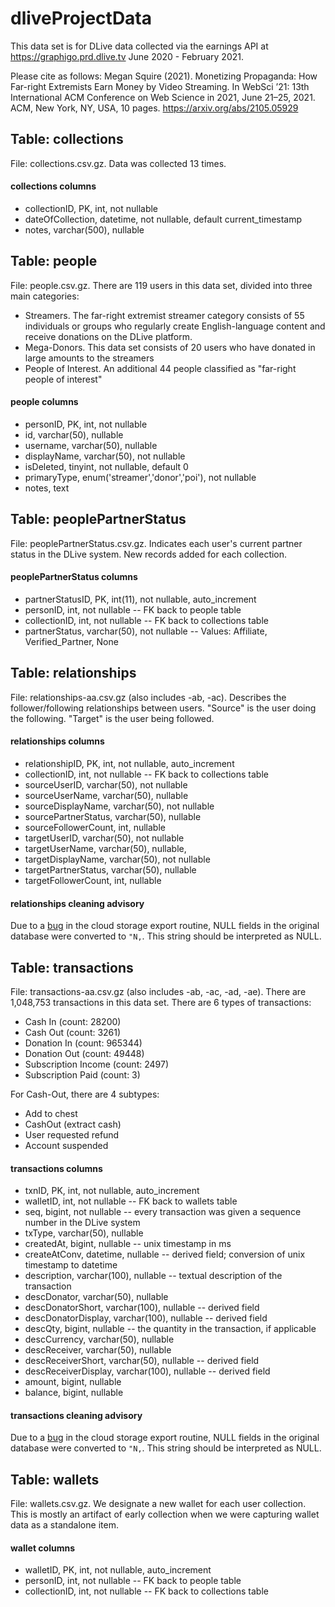 # dliveProjectData

This data set is for DLive data collected via the earnings API at https://graphigo.prd.dlive.tv June 2020 - February 2021. 

Please cite as follows:
Megan Squire (2021). Monetizing Propaganda: How Far-right Extremists Earn Money by Video Streaming. In WebSci ’21: 13th International ACM Conference on Web Science in 2021, June 21–25, 2021. ACM, New York, NY, USA, 10 pages. https://arxiv.org/abs/2105.05929

## Table: collections
File: collections.csv.gz. Data was collected 13 times. 

#### collections columns
* collectionID, PK, int, not nullable
* dateOfCollection, datetime, not nullable, default current_timestamp
* notes, varchar(500), nullable

## Table: people
File: people.csv.gz. There are 119 users in this data set, divided into three main categories:
* Streamers. The far-right extremist streamer category consists of 55 individuals or groups who regularly create English-language content and receive donations on the DLive platform. 
* Mega-Donors. This data set consists of 20 users who have donated in large amounts to the streamers
* People of Interest. An additional 44 people classified as "far-right people of interest"

#### people columns
* personID, PK, int, not nullable
* id, varchar(50), nullable
* username, varchar(50), nullable
* displayName, varchar(50), not nullable
* isDeleted, tinyint, not nullable, default 0
* primaryType, enum('streamer','donor','poi'), not nullable
* notes, text 

## Table: peoplePartnerStatus
File: peoplePartnerStatus.csv.gz. Indicates each user's current partner status in the DLive system. New records added for each collection.

#### peoplePartnerStatus columns
* partnerStatusID, PK, int(11), not nullable, auto_increment
* personID, int, not nullable -- FK back to people table
* collectionID, int, not nullable -- FK back to collections table
* partnerStatus, varchar(50), not nullable -- Values: Affiliate, Verified_Partner, None

## Table: relationships
File: relationships-aa.csv.gz (also includes -ab, -ac). Describes the follower/following relationships between users. "Source" is the user doing the following. "Target" is the user being followed.

#### relationships columns
* relationshipID, PK, int, not nullable, auto_increment
* collectionID, int, not nullable -- FK back to collections table
* sourceUserID, varchar(50), not nullable 
* sourceUserName, varchar(50), nullable
* sourceDisplayName, varchar(50), not nullable
* sourcePartnerStatus, varchar(50), nullable
* sourceFollowerCount, int, nullable
* targetUserID, varchar(50), not nullable
* targetUserName, varchar(50), nullable,
* targetDisplayName, varchar(50), not nullable
* targetPartnerStatus, varchar(50), nullable
* targetFollowerCount, int, nullable

#### relationships cleaning advisory
Due to a [bug](https://cloud.google.com/sql/docs/mysql/known-issues) in the cloud storage export routine, NULL fields in the original database were converted to ```"N,```. This string should be interpreted as NULL.

## Table: transactions
File: transactions-aa.csv.gz (also includes -ab, -ac, -ad, -ae). There are 1,048,753 transactions in this data set. There are 6 types of transactions:
* Cash In (count: 28200)
* Cash Out (count: 3261)
* Donation In (count: 965344)
* Donation Out (count: 49448)
* Subscription Income (count: 2497)
* Subscription Paid (count: 3)

For Cash-Out, there are 4 subtypes:
* Add to chest
* CashOut (extract cash)
* User requested refund
* Account suspended

#### transactions columns
* txnID, PK, int, not nullable, auto_increment
* walletID, int, not nullable -- FK back to wallets table
* seq, bigint, not nullable -- every transaction was given a sequence number in the DLive system
* txType, varchar(50), nullable
* createdAt, bigint, nullable -- unix timestamp in ms
* createAtConv, datetime, nullable -- derived field; conversion of unix timestamp to datetime
* description, varchar(100), nullable -- textual description of the transaction
* descDonator, varchar(50), nullable
* descDonatorShort, varchar(100), nullable -- derived field
* descDonatorDisplay, varchar(100), nullable -- derived field
* descQty, bigint, nullable -- the quantity in the transaction, if applicable
* descCurrency, varchar(50), nullable
* descReceiver, varchar(50), nullable
* descReceiverShort, varchar(50), nullable -- derived field
* descReceiverDisplay, varchar(100), nullable -- derived field
* amount, bigint, nullable
* balance, bigint, nullable

#### transactions cleaning advisory
Due to a [bug](https://cloud.google.com/sql/docs/mysql/known-issues) in the cloud storage export routine, NULL fields in the original database were converted to ```"N,```. This string should be interpreted as NULL.

## Table: wallets
File: wallets.csv.gz. We designate a new wallet for each user collection. This is mostly an artifact of early collection when we were capturing wallet data as a standalone item.

#### wallet columns
* walletID, PK, int, not nullable, auto_increment
* personID, int, not nullable -- FK back to people table
* collectionID, int, not nullable -- FK back to collections table
